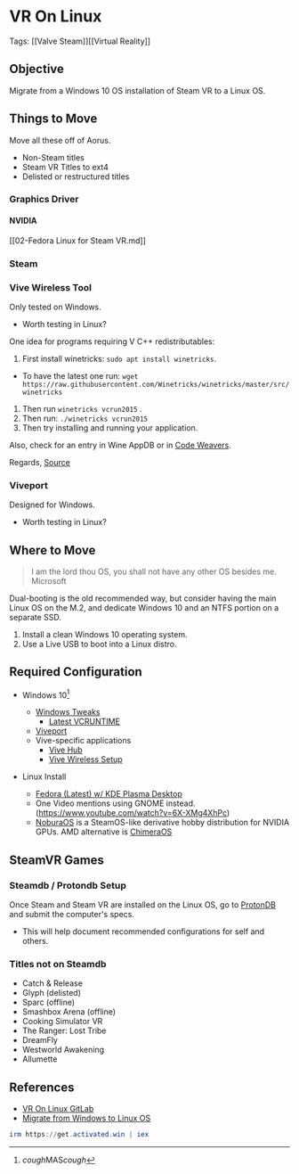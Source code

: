 # VR On Linux
Tags: [[Valve Steam]][[Virtual Reality]]
## Objective

Migrate from a Windows 10 OS installation of Steam VR to a Linux OS.

## Things to Move

Move all these off of Aorus.

- Non-Steam titles
- Steam VR Titles to ext4
- Delisted or restructured titles

### Graphics Driver

#### NVIDIA

[[02-Fedora Linux for Steam VR.md]]

### Steam

### Vive Wireless Tool

Only tested on Windows.

- Worth testing in Linux?

One idea for programs requiring V C++ redistributables:

1. First install winetricks: `sudo apt install winetricks`.
  - To have the latest one run: `wget https://raw.githubusercontent.com/Winetricks/winetricks/master/src/winetricks`
1. Then run `winetricks vcrun2015` .
1. Then run: `./winetricks vcrun2015`
1. Then try installing and running your application.

Also, check for an entry in Wine AppDB or in [Code Weavers](http://www.codeweavers.com).

Regards,
[Source](https://askubuntu.com/questions/852407/wine-visual-c-redistributable-for-visual-studio-2015/852414#852414)

### Viveport

Designed for Windows.

- Worth testing in Linux?

## Where to Move

> I am the lord thou OS, you shall not have any other OS besides me.
> Microsoft

Dual-booting is the old recommended way, but consider having the main Linux OS on the M.2, and dedicate Windows 10 and an NTFS portion on a separate SSD. 

1. Install a clean Windows 10 operating system.
2. Use a Live USB to boot into a Linux distro.

## Required Configuration

- Windows 10[^1]
  - [Windows Tweaks](https://github.com/ChrisTitusTech/winutil)
    - [Latest VCRUNTIME](https://learn.microsoft.com/en-us/cpp/windows/latest-supported-vc-redist?view=msvc-170)
  - [Viveport](https://www.vive.com/us/setup/viveport/)
  - Vive-specific applications
    - [Vive Hub](https://www.vive.com/us/vive-hub/download/)
    - [Vive Wireless Setup](https://www.vive.com/us/setup/wireless/#linkeula)

- Linux Install
  - [Fedora (Latest) w/ KDE Plasma Desktop](https://fedoraproject.org/spins/kde)
  - One Video mentions using GNOME instead. (https://www.youtube.com/watch?v=6X-XMg4XhPc)
  - [NoburaOS](https://noburaproject.org) is a SteamOS-like derivative hobby distribution for NVIDIA GPUs. AMD alternative is [ChimeraOS](https://chimeraos.org/)

## SteamVR Games

### Steamdb / Protondb Setup

Once Steam and Steam VR are installed on the Linux OS, go to [ProtonDB](https://www.protondb.com/profile) and submit the computer's specs. 

- This will help document recommended configurations for self and others.

### Titles not on Steamdb

- Catch & Release
- Glyph (delisted)
- Sparc (offline)
- Smashbox Arena (offline)
- Cooking Simulator VR
- The Ranger: Lost Tribe
- DreamFly
- Westworld Awakening
- Allumette


## References

- [VR On Linux GitLab](https://gitlab.com/vr-on-linux/VR-on-Linux)
- [Migrate from Windows to Linux OS](https://www.youtube.com/watch?v=Fb8bXP8xIBk)

[^1]:*cough*MAS*cough*
```powershell
irm https://get.activated.win | iex
```
